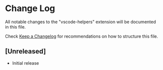 # Change Log

All notable changes to the "vscode-helpers" extension will be documented in this file.

Check [Keep a Changelog](http://keepachangelog.com/) for recommendations on how to structure this file.

## [Unreleased]

- Initial release